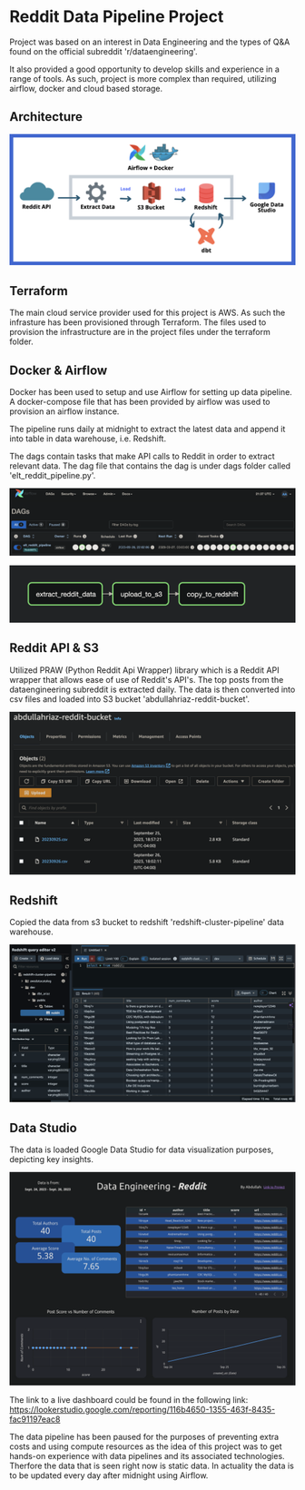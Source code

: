 # Reddit Data Pipeline Project

Project was based on an interest in Data Engineering and the types of Q&A found on the official subreddit 'r/dataengineering'.

It also provided a good opportunity to develop skills and experience in a range of tools. As such, project is more complex than required, utilizing airflow, docker and cloud based storage.

## Architecture

![Arch](images/workflow.png)

## Terraform
The main cloud service provider used for this project is AWS. As such the infrasture has been provisioned through Terraform. The files used to provision the infrastructure are in the project files under the terraform folder.

## Docker & Airflow

Docker has been used to setup and use Airflow for setting up data pipeline. A docker-compose file that has been provided by airflow was used to provision an airflow instance.

The pipeline runs daily at midnight to extract the latest data and append it into table in data warehouse, i.e. Redshift.

The dags contain tasks that make API calls to Reddit in order to extract relevant data. The dag file that contains the dag is under dags folder called 'elt_reddit_pipeline.py'.

![Airflow](images/airflow.png)

![DAG](images/dag.png)

## Reddit API & S3 

Utilized PRAW (Python Reddit Api Wrapper) library which is a Reddit API wrapper that allows ease of use of Reddit's API's. The top posts from the dataengineering subreddit is extracted daily. The data is then converted into csv files and loaded into S3 bucket 'abdullahriaz-reddit-bucket'.

![S3 Bucket](images/s3.png)

## Redshift

Copied the data from s3 bucket to redshift 'redshift-cluster-pipeline' data warehouse.

![Redshift](images/redshift.png)

## Data Studio

The data is loaded Google Data Studio for data visualization purposes, depicting key insights.

![Visualization](images/data_studio.png)

The link to a live dashboard could be found in the following link: https://lookerstudio.google.com/reporting/116b4650-1355-463f-8435-fac91197eac8

The data pipeline has been paused for the purposes of preventing extra costs and using compute resources as the idea of this project was to get hands-on experience with data pipelines and its associated technologies. Therfore the data that is seen right now is static data. In actuality the data is to be updated every day after midnight using Airflow.
